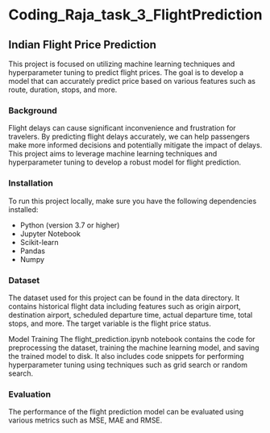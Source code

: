 # Coding_Raja_task_3_FlightPrediction
## Indian Flight Price Prediction

This project is focused on utilizing machine learning techniques and hyperparameter tuning to predict flight prices. The goal is to develop a model that can accurately predict price based on various features such as route, duration, stops, and more.


### Background
Flight delays can cause significant inconvenience and frustration for travelers. By predicting flight delays accurately, we can help passengers make more informed decisions and potentially mitigate the impact of delays. This project aims to leverage machine learning techniques and hyperparameter tuning to develop a robust model for flight prediction.

### Installation
To run this project locally, make sure you have the following dependencies installed:

* Python (version 3.7 or higher)
* Jupyter Notebook
* Scikit-learn
* Pandas
* Numpy

### Dataset
The dataset used for this project can be found in the data directory. It contains historical flight data including features such as origin airport, destination airport, scheduled departure time, actual departure time, total stops, and more. The target variable is the flight price status.

Model Training
The flight_prediction.ipynb notebook contains the code for preprocessing the dataset, training the machine learning model, and saving the trained model to disk. It also includes code snippets for performing hyperparameter tuning using techniques such as grid search or random search.

### Evaluation
The performance of the flight prediction model can be evaluated using various metrics such as MSE, MAE and RMSE.
